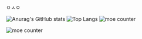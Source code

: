 ㅇㅅㅇ


![Anurag's GitHub stats](https://github-readme-stats.vercel.app/api?username=birowsi&show_icons=true&theme=radical) ![Top Langs](https://github-readme-stats.vercel.app/api/top-langs/?username=birowsi)
![moe counter](https://moe-counter.glitch.me/get/@birowsi)

![moe counter](https://moe-counter.glitch.me/get/@birowsi?theme=moebius&left_text=Today's_Visitors&right_text=명!)
